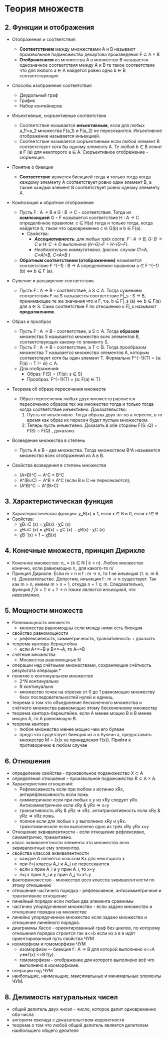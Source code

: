# Теория множеств
## 2. Функции и отображения
* Отображения и соответствия
	* **Соответствием** между множествами A  и  B   называют произвольное подмножество декартова произведения F ⊂ A × B 
	* **Отображением** из множества А в множество B называется однозначное соответствия между A и B  те такое соответствие что для любого a ∈ A  найдется ровно одно b ∈ B  соответствующие 
* Способы изображения соответствия
	* Двудольный граф
	* График
	* Набор контейнеров
* Инъективные, сюръективные соответствия
	* Соответствие называется **инъективным**, если для любых a_1!=a_2 множества F(a_1) и  F(a_2) не пересекаются. Инъективное отображение называется инъекцией. 
	* Соответствие называется сюръективным если любой элемент B  соответствует хотя бы одному элементу А. Те любой b ∈ B  лежит в  F (a)  для некоторого a ∈ A. Сюръективное отображение - сюръекция.
* Понятие о биекции
	* **Соответствие** является биекцией тогда и только тогда когда каждому элементу А соответствует ровно один элемент В, а также каждый элемент В соответствует ровно одному элементу А.
* Композиция и обратное отображение
	* Пусть F : A → B и G : B → C - соответствия. Тогда их **композицией** G ◦ F  называется соответствие H : A → C определённое правилом: c ∈ H(a) тогда и только тогда, когда найдется b, такое что одновременно c ∈ G(b) и b ∈ F(a).
		* Свойства:
			* **_Ассоциативность_**_: для любых трёх соотв. F : A → B, G: B → C и H: C → D выполнено (H◦G)◦F = H◦(G◦F)._ 
			* _Необязательно коммутативна. (рассм. случаи C!=A, C=A!=B, C=A=B )_
	* **Обратным соответствием (отображением)** называется соответствие F ^(−1) : B → A  определяемое правилом a ∈ F ^(−1) (b) ⇔ b ∈ F (a). 

* Сужение и расширение соответствия
	* Пусть F : A → B - соответствие, а S ⊂ A. Тогда сужением соответствия F на S называется соответствие F|_s : S → B, принимающее те же значения что и F, т.е. b ∈ F|_s (a) ⇔ b ∈ F(a) для a ∈ S. Само соответствие F по отношению к F|_s называют **продолжением**.

* Образ и прообраз
	* Пусть F : A → B - соответствие, а S ⊂ A. Тогда **образом** множества  S называется множество всех элементов  B, соответствующих какому-то элементу S.
	* Пусть F : A → B - соответствие, а T ⊂ B. Тогда прообразом  множества T называется множество элементов A, которым соответствует хотя бы один элемент T. Формально F^(−1)(T) = {a: F(a) ∩ T != ∅} ⊂ A. 
	* Для отображений:
		* Образ: F(S) = {F(s): s ∈ S}
		* Прообраз: F^(−1)(T) = {a: F(a) ∈ T} 

* Теорема об образе пересечения множеств
	* Образ пересечения любых двух множеств равняется пересечению образов тех же множество тогда и только тогда когда соответствие инъективно. Доказательство:
		1. Пусть не инъективно. Тогда образы двух эл-ов а пересек, в то время как образ их пересеч будет пустым множеством.
		2. Теперь пусть инъективно. Доказать в обе стороны  F(S∩Q) = F(S) ∩ F(Q) , доказано.
* Возведение множества в степень
	* Пусть А и В - два множества. Тогда множеством  B^A называется множество всех отображений из А в В.
* Свойства возведения в степень множества
	* (A×B)^C ∼ A^C × B^C
	* A^(B∪C) ∼ A^B × A^C (если B и C не пересекаются); 
	* (A^B)^C ∼ A^(B×C) 


## 3. Характеристическая функция
* Характеристическая функция: χ_B(x) = 1, если х ∈ В и 0, если х !∈ В
* Свойства: 
	* χB∩C (x) = χB(x) · χC (x)
	* χB∪C (x) = χB(x) + χC (x) − χB(x) · χC (x)
	* χB ̄ (x) = 1 − χB(x)

## 4. Конечные множеств, принцип Дирихле
* Конечное множество: n_ = {k ∈ N | k < n}. Любое множество конечно, если равномощно n_ для какого-то n/
* Принцип Дирихле. Если m > n и f : m → n, то f не
инъекция (т. е. m 6. n). 
Доказательство. Допустим, инъекция f : m → n существует. Так как m > n, имеем m > n + 1, откуда n + 1 ⊆ m. Следовательно, функция
_f |n + 1: n + 1 → n также является инъекцией, что невозможно_.

## 5. Мощности множеств
* Равномощность множеств
	* множества равномощны если между ними есть биекция
* свойство равномощности 
	* рефлексивность, симметричность, транзитивность + доказать
* теорема кантора-бернштейна
	* если A<=~B и B<=~A, то  А~=B
* счётные множества
	* Множества равномощные N
* операции над счётными множествами, сохраняющие счётность результата операции 
	* 
* понятие о континуальном множестве
	* 2^N континуально
	* R континуально
	* множество точек на отрезке от 0 до 1 равномощно множеству беск последовательностей нулей и единиц.
* теорема о том что объединение бесконечного множества и счётного множества равномощно этому бесконечному множеству
* теорема кантора-бернштейна. если А менее мощно В и В менее мощно А, то А равномощно В.
* теорема кантора
	* любое множество менее мощно чем его булеан
	* предп что сущетсвует биекция из а в булеан а, предоставить множество М = {x|x не принадлежит f(x)}. Прийти к противоречию в любом случае

## 6. Отношения
* определение свойства - произвольное подмножество X ⊂ A
* определения отношения - произвольное подмножество R ⊂ A × A. 
* Характеристики отношений:
	* Рефлексивность если при любом x истинно xRx, антирефлексивность если ложь
	* симметричное если при любых x y из xRy следует yRx. Антисимметричное если  xRy & yRx => x=y
	* транзитивность xRy & yRz => xRz. антитранзитивность если xRy  & yRz => xRz ложь. 
	* полное если для любых x y выполнено xRy и yRx. трихотомическое если выполнено одно из трёх  xRy yRx x=y
* Отношение эквивалентности - если отношение рефлексивно, симметрично, транзитивно.
* класс эквивалентности элемента это множество всех эквивалентных ему элементов.
* свойства классов эквивалентности 
	* каждое А является классом Kx для некоторого x
	* при i!=j классы A_i и A_j не пересекаются
	* если x прин A_i и  y прин А_i, то x~y
	* i!=j  x прин A_i  и  y прин А_j то x!~y
* фактормножество - множество всех классов эквивалентности по этому отношению
* отношение частичнго порядка - рефлексивное, антисимметричное и транзитивное отношение
* линейный порядок если любые два элемента сравнимы
* частично упорядоченное множество - если задано множество и отношение порядка на множестве
* линейно упорядоченное множество если задано множество и отношение линейного порядка. 
* диаграммы Хассе - ориентированный граф без циклов, по которому отношения порядка строится так a<=b если из а в в идёт ориентированный путь
свойства ЧУМ
* изоморфизм и гомоморфизм ЧУМ 
	* изоморфизм -- биекция f : A → B для которой выполнено  x<=A y⇔f(x) <=B f(y). 
	* гомоморфизм - отображение для которого выполнено всё что выполнено в изоморфизме.
* операции над ЧУМ
* наибольшие, наименьшие, максимальные и минимальные элементы ЧУМ.

## 8. Делимость натуральных чисел
* общий делитель двух чисел  - число, которое делит одновременно оба числа
* алгоритм евклида с доказательством корректности 
* теорема о том что любой общий делитель является делителем наибольшего общего делителя
